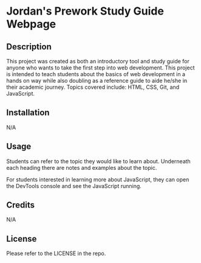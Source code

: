 # Jordan's Prework Study Guide Webpage

## Description

This project was created as both an introductory tool and study guide for anyone who wants to take the first step into web development. This project is intended to teach students about the basics of web development in a hands on way while also doubling as a reference guide to aide he/she in their academic journey. Topics covered include: HTML, CSS, Git, and JavaScript.

## Installation

N/A

## Usage

Students can refer to the topic they would like to learn about. Underneath each heading there are notes and examples about the topic.

For students interested in learning more about JavaScript, they can open the DevTools console and see the JavaScript running.

## Credits

N/A

## License

Please refer to the LICENSE in the repo.
